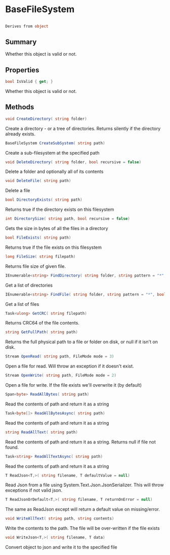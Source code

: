 # BaseFileSystem

## 
```c#
Derives from object
```

## Summary

Whether this object is valid or not.
## Properties

```c#
bool IsValid { get; } 
```
Whether this object is valid or not.
## Methods

```c#
void CreateDirectory( string folder) 
```
Create a directory - or a tree of directories.
Returns silently if the directory already exists.
```c#
BaseFileSystem CreateSubSystem( string path) 
```
Create a sub-filesystem at the specified path
```c#
void DeleteDirectory( string folder, bool recursive = false) 
```
Delete a folder and optionally all of its contents
```c#
void DeleteFile( string path) 
```
Delete a file
```c#
bool DirectoryExists( string path) 
```
Returns true if the directory exists on this filesystem
```c#
int DirectorySize( string path, bool recursive = false) 
```
Gets the size in bytes of all the files in a directory
```c#
bool FileExists( string path) 
```
Returns true if the file exists on this filesystem
```c#
long FileSize( string filepath) 
```
Returns file size of given file.
```c#
IEnumerable<string> FindDirectory( string folder, string pattern = "*", bool recursive = false) 
```
Get a list of directories
```c#
IEnumerable<string> FindFile( string folder, string pattern = "*", bool recursive = false) 
```
Get a list of files
```c#
Task<ulong> GetCRC( string filepath) 
```
Returns CRC64 of the file contents.
```c#
string GetFullPath( string path) 
```
Returns the full physical path to a file or folder on disk,
or null if it isn't on disk.
```c#
Stream OpenRead( string path, FileMode mode = 3) 
```
Open a file for read. Will throw an exception if it doesn't exist.
```c#
Stream OpenWrite( string path, FileMode mode = 2) 
```
Open a file for write. If the file exists we'll overwrite it (by default)
```c#
Span<byte> ReadAllBytes( string path) 
```
Read the contents of path and return it as a string
```c#
Task<byte[]> ReadAllBytesAsync( string path) 
```
Read the contents of path and return it as a string
```c#
string ReadAllText( string path) 
```
Read the contents of path and return it as a string.
Returns null if file not found.
```c#
Task<string> ReadAllTextAsync( string path) 
```
Read the contents of path and return it as a string
```c#
T ReadJson<T,>( string filename, T defaultValue = null) 
```
Read Json from a file using System.Text.Json.JsonSerializer. This will throw exceptions
if not valid json.
```c#
T ReadJsonOrDefault<T,>( string filename, T returnOnError = null) 
```
The same as ReadJson except will return a default value on missing/error.
```c#
void WriteAllText( string path, string contents) 
```
Write the contents to the path. The file will be over-written if the file exists
```c#
void WriteJson<T,>( string filename, T data) 
```
Convert object to json and write it to the specified file
